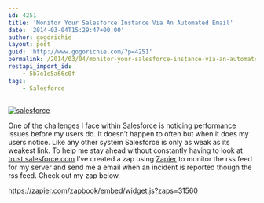 ```yaml
---
id: 4251
title: 'Monitor Your Salesforce Instance Via An Automated Email'
date: '2014-03-04T15:29:47+00:00'
author: gogorichie
layout: post
guid: 'http://www.gogorichie.com/?p=4251'
permalink: /2014/03/04/monitor-your-salesforce-instance-via-an-automated-email/
restapi_import_id:
    - 5b7e1e5a66c0f
tags:
    - Salesforce
---
```


[![salesforce](http://www.gogorichie.com/wp-content/uploads/2014/03/salesforce_logo-300x235.jpg)](http://www.gogorichie.com/wp-content/uploads/2014/03/salesforce_logo-300x235.jpg)

One of the challenges I face within Salesforce is noticing performance issues before my users do. It doesn’t happen to often but when it does my users notice. Like any other system Salesforce is only as weak as its weakest link. To help me stay ahead without constantly having to look at [trust.salesforce.com](http://trust.salesforce.com) I’ve created a zap using [Zapier](http://zpr.io/gamt) to monitor the rss feed for my server and send me a email when an incident is reported though the rss feed. Check out my zap below.

<https://zapier.com/zapbook/embed/widget.js?zaps=31560>